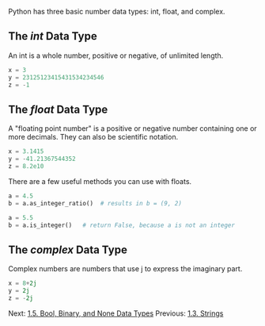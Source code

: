 Python has three basic number data types: int, float, and complex.

## The *int* Data Type

An int is a whole number, positive or negative, of unlimited length.
```python
x = 3
y = 23125123415431534234546
z = -1
```


## The *float* Data Type

A "floating point number" is a positive or negative number containing one or more decimals. They can also be scientific notation.
```python
x = 3.1415
y = -41.21367544352
z = 8.2e10
```

There are a few useful methods you can use with floats.
```python
a = 4.5
b = a.as_integer_ratio()  # results in b = (9, 2)

a = 5.5
b = a.is_integer()   # return False, because a is not an integer
```


## The *complex* Data Type

Complex numbers are numbers that use j to express the imaginary part.
```python
x = 8+2j  
y = 2j  
z = -2j
```

Next: [1.5. Bool, Binary, and None Data Types](1.5.%20Bool,%20Binary,%20and%20None%20Data%20Types.md)
Previous: [1.3. Strings](1.3.%20Strings.md)